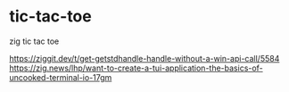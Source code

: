 # tic-tac-toe

zig tic tac toe

https://ziggit.dev/t/get-getstdhandle-handle-without-a-win-api-call/5584
https://zig.news/lhp/want-to-create-a-tui-application-the-basics-of-uncooked-terminal-io-17gm
